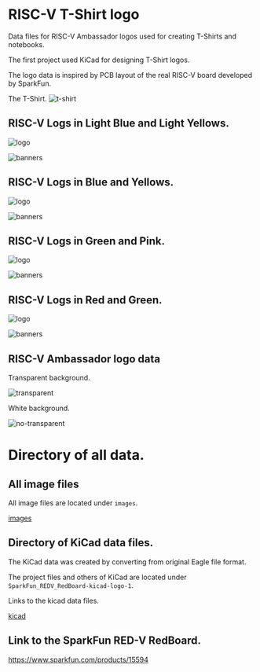 # RISC-V T-Shirt logo

Data files for RISC-V Ambassador logos used for creating T-Shirts and notebooks.

The first project used KiCad for designing T-Shirt logos.

The logo data is inspired by PCB layout of the real RISC-V board developed by SparkFun.


The T-Shirt.
![t-shirt](t-shirt/back.jpg)


## RISC-V Logs in Light Blue and Light Yellows.

![logo](images/RISC-V-pcb-logo-4-3-3-small.png)

![banners](images/RISC-V-pcb-logo-4-3-2.png)



## RISC-V Logs in Blue and Yellows.

![logo](images/RISC-V-pcb-logo-2-1-cutoff-1-s.jpg)

![banners](images/RISC-V-pcb-logo-2-1.bmp)



## RISC-V Logs in Green and Pink.

![logo](images/RISC-V-pcb-logo-3-1-cutoff-2.bmp)

![banners](images/RISC-V-pcb-logo-3-2.bmp)



## RISC-V Logs in Red and Green.

![logo](images/RISC-V-pcb-logo-1-cutout-small-1.jpg)

![banners](images/RISC-V-pcb-logo.bmp)



## RISC-V Ambassador logo data

Transparent background.

![transparent](images/riscv_ambassador-stacked-color-1-s.bmp)



White background.

![no-transparent](images/riscv_ambassador-stacked-color-no-transbarant.png)





# Directory of all data.

## All image files

All image files are located under `images`.

[images](images/)



## Directory of KiCad data files.

The KiCad data was created by converting from original Eagle file format.



The project files and others of KiCad are located under ` SparkFun_REDV_RedBoard-kicad-logo-1`.



Links to the kicad data files.

[kicad](SparkFun_REDV_RedBoard-kicad-logo-1)


## Link to the SparkFun RED-V RedBoard.

https://www.sparkfun.com/products/15594
